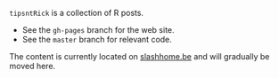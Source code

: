 `tipsntRick` is a collection of R posts. 
- See the `gh-pages` branch for the web site.
- See the `master` branch for relevant code.

The content is currently located on [slashhome.be](http://proteome.sysbiol.cam.ac.uk/lgatto/rnotes.html) and will gradually be moved here.
